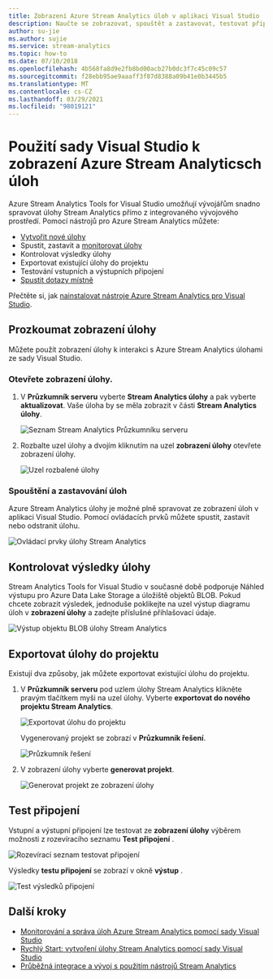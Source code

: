 ```yaml
---
title: Zobrazení Azure Stream Analytics úloh v aplikaci Visual Studio
description: Naučte se zobrazovat, spouštět a zastavovat, testovat připojení, kontrolovat výsledky a exportovat Azure Stream Analytics úlohy pomocí sady Visual Studio.
author: su-jie
ms.author: sujie
ms.service: stream-analytics
ms.topic: how-to
ms.date: 07/10/2018
ms.openlocfilehash: 4b568fa8d9e2fb8bd00acb27b0dc3f7c45c09c57
ms.sourcegitcommit: f28ebb95ae9aaaff3f87d8388a09b41e0b3445b5
ms.translationtype: MT
ms.contentlocale: cs-CZ
ms.lasthandoff: 03/29/2021
ms.locfileid: "98019121"
---
```

# <a name="use-visual-studio-to-view-azure-stream-analytics-jobs"></a>Použití sady Visual Studio k zobrazení Azure Stream Analyticsch úloh

Azure Stream Analytics Tools for Visual Studio umožňují vývojářům snadno spravovat úlohy Stream Analytics přímo z integrovaného vývojového prostředí. Pomocí nástrojů pro Azure Stream Analytics můžete:
- [Vytvořit nové úlohy](stream-analytics-quick-create-vs.md)
- Spustit, zastavit a [monitorovat úlohy](stream-analytics-monitor-jobs-use-vs.md)
- Kontrolovat výsledky úlohy
- Exportovat existující úlohy do projektu
- Testování vstupních a výstupních připojení
- [Spustit dotazy místně](stream-analytics-vs-tools-local-run.md)

Přečtěte si, jak [nainstalovat nástroje Azure Stream Analytics pro Visual Studio](stream-analytics-tools-for-visual-studio-install.md).

## <a name="explore-the-job-view"></a>Prozkoumat zobrazení úlohy

Můžete použít zobrazení úlohy k interakci s Azure Stream Analytics úlohami ze sady Visual Studio.

### <a name="open-the-job-view"></a>Otevřete zobrazení úlohy.

1. V **Průzkumník serveru** vyberte **Stream Analytics úlohy** a pak vyberte **aktualizovat**. Vaše úloha by se měla zobrazit v části **Stream Analytics úlohy**.

    ![Seznam Stream Analytics Průzkumníku serveru](./media/stream-analytics-vs-tools/stream-analytics-tools-for-vs-list-jobs-01.png)

2. Rozbalte uzel úlohy a dvojím kliknutím na uzel **zobrazení úlohy** otevřete zobrazení úlohy.
    
   ![Uzel rozbalené úlohy](./media/stream-analytics-vs-tools/stream-analytics-tools-for-vs-job-view-01.png)

### <a name="start-and-stop-jobs"></a>Spouštění a zastavování úloh

Azure Stream Analytics úlohy je možné plně spravovat ze zobrazení úloh v aplikaci Visual Studio. Pomocí ovládacích prvků můžete spustit, zastavit nebo odstranit úlohu.
    
   ![Ovládací prvky úlohy Stream Analytics](./media/stream-analytics-vs-tools/azure-stream-analytics-job-view-controls.png)

## <a name="check-job-results"></a>Kontrolovat výsledky úlohy

Stream Analytics Tools for Visual Studio v současné době podporuje Náhled výstupu pro Azure Data Lake Storage a úložiště objektů BLOB. Pokud chcete zobrazit výsledek, jednoduše poklikejte na uzel výstup diagramu úloh v **zobrazení úlohy** a zadejte příslušné přihlašovací údaje.

   ![Výstup objektu BLOB úlohy Stream Analytics](./media/stream-analytics-vs-tools/stream-analytics-blob-preview.png)

## <a name="export-jobs-to-a-project"></a>Exportovat úlohy do projektu

Existují dva způsoby, jak můžete exportovat existující úlohu do projektu.

1. V **Průzkumník serveru** pod uzlem úlohy Stream Analytics klikněte pravým tlačítkem myši na uzel úlohy. Vyberte **exportovat do nového projektu Stream Analytics**.
    
   ![Exportovat úlohu do projektu](./media/stream-analytics-vs-tools/stream-analytics-tools-for-vs-export-job-01.png)
    
    Vygenerovaný projekt se zobrazí v **Průzkumník řešení**.
    
   ![Průzkumník řešení](./media/stream-analytics-vs-tools/stream-analytics-tools-for-vs-export-job-02.png)

2. V zobrazení úlohy vyberte **generovat projekt**.
    
   ![Generovat projekt ze zobrazení úlohy](./media/stream-analytics-vs-tools/stream-analytics-tools-for-vs-export-job-03.png)

## <a name="test-connections"></a>Test připojení

Vstupní a výstupní připojení lze testovat ze **zobrazení úlohy** výběrem možnosti z rozevíracího seznamu **Test připojení** .

   ![Rozevírací seznam testovat připojení](./media/stream-analytics-vs-tools/stream-analytics-test-connection-dropdown.png)

Výsledky **testu připojení** se zobrazí v okně **výstup** .

   ![Test výsledků připojení](./media/stream-analytics-vs-tools/stream-analytics-test-connection-results.png)

## <a name="next-steps"></a>Další kroky

* [Monitorování a správa úloh Azure Stream Analytics pomocí sady Visual Studio](stream-analytics-monitor-jobs-use-vs.md)
* [Rychlý Start: vytvoření úlohy Stream Analytics pomocí sady Visual Studio](stream-analytics-quick-create-vs.md)
* [Průběžná integrace a vývoj s použitím nástrojů Stream Analytics](stream-analytics-tools-for-visual-studio-cicd.md)

